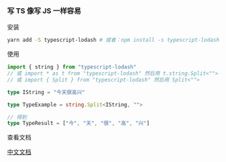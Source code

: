 ### 写 TS 像写 JS 一样容易


安装

```bash
yarn add -S typescript-lodash # 或者：npm install -s typescript-lodash
```

使用

```ts
import { string } from "typescript-lodash"
// 或 import * as t from "typescript-lodash" 然后用 t.string.Split<"">
// 或 import { Split } from "typescript-lodash" 然后用 Split<"">

type IString = "今天很高兴"

type TypeExample = string.Split<IString, "">

// 得到
type TypeResult = ["今", "天", "很", "高", "兴"]
```

查看文档

[中文文档](https://kawayilinlin.github.io/typescript-lodash/guide/%E4%BB%8B%E7%BB%8D.html)